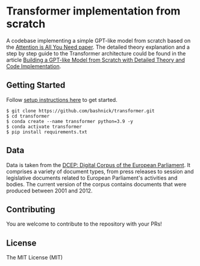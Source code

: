 # Transformer implementation from scratch
A codebase implementing a simple GPT-like model from scratch based on the [Attention is All You Need paper](https://arxiv.org/abs/1706.03762). The detailed theory explanation and a step by step guide to the Transformer architecture could be found in the article [Building a GPT-like Model from Scratch with Detailed Theory and Code Implementation](https://habr.com/en/company/ods/blog/708672/).

## Getting Started 
Follow [setup instructions here](requirements.txt) to get started.
```
$ git clone https://github.com/bashnick/transformer.git
$ cd transformer
$ conda create --name transformer python=3.9 -y
$ conda activate transformer
$ pip install requirements.txt
```
## Data
Data is taken from the [DCEP: Digital Corpus of the European Parliament](https://joint-research-centre.ec.europa.eu/language-technology-resources/dcep-digital-corpus-european-parliament_en#Format%20and%20Structure%20of%20the%20Data). It comprises a variety of document types, from press releases to session and legislative documents related to European Parliament's activities and bodies. The current version of the corpus contains documents
that were produced between 2001 and 2012.

## Contributing
You are welcome to contribute to the repository with your PRs!

## License

The MIT License (MIT)
